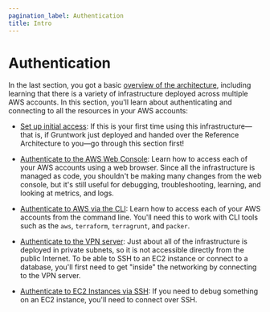 ```yaml
---
pagination_label: Authentication
title: Intro
---
```


# Authentication

In the last section, you got a basic [overview of the architecture](../index.md), including learning that there is
a variety of infrastructure deployed across multiple AWS accounts. In this section, you'll learn about authenticating
and connecting to all the resources in your AWS accounts:

- [Set up initial access](02-setting-up-initial-access.md): If this is your first time using this infrastructure—that is,
  if Gruntwork just deployed and handed over the Reference Architecture to you—go through this section first!

- [Authenticate to the AWS Web Console](03-authenticate-to-the-aws-web-console.md): Learn how to access each of your AWS
  accounts using a web browser. Since all the infrastructure is managed as code, you shouldn't be making many changes
  from the web console, but it's still useful for debugging, troubleshooting, learning, and looking at metrics, and logs.

- [Authenticate to AWS via the CLI](04-authenticate-to-aws-via-the-cli.md): Learn how to access each of your AWS accounts
  from the command line. You'll need this to work with CLI tools such as the `aws`, `terraform`, `terragrunt`, and
  `packer`.

- [Authenticate to the VPN server](06-authenticate-to-the-vpn-server.md): Just about all of the infrastructure is deployed
  in private subnets, so it is not accessible directly from the public Internet. To be able to SSH to an EC2 instance
  or connect to a database, you'll first need to get "inside" the networking by connecting to the VPN server.

- [Authenticate to EC2 Instances via SSH](05-authenticate-to-ec2-instances-via-ssh.md): If you need to debug something on
  an EC2 instance, you'll need to connect over SSH.


<!-- ##DOCS-SOURCER-START
{
  "sourcePlugin": "local-copier",
  "hash": "f851b2325036a5c724b6ad10ce9bba81"
}
##DOCS-SOURCER-END -->
